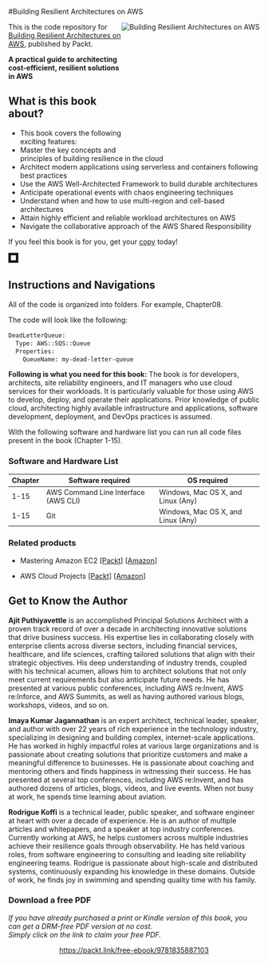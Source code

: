 #Building Resilient Architectures on AWS

<a href="https://www.packtpub.com/en-us/product/building-resilient-architectures-on-aws-9781835887103?utm_source=github&utm_medium=repository&utm_campaign=9781801076012"><img src="https://content.packt.com/B22290/cover_image_small.jpg" alt="Building Resilient Architectures on AWS" height="256px" align="right"></a>

This is the code repository for [Building Resilient Architectures on AWS](https://www.packtpub.com/en-us/product/building-resilient-architectures-on-aws-9781835887103?utm_source=github&utm_medium=repository&utm_campaign=9781801076012), published by Packt.

**A practical guide to architecting cost-efficient, resilient solutions in AWS**

## What is this book about?

* This book covers the following exciting features:
* Master the key concepts and principles of building resilience in the cloud
* Architect modern applications using serverless and containers following best practices
* Use the AWS Well-Architected Framework to build durable architectures
* Anticipate operational events with chaos engineering techniques
* Understand when and how to use multi-region and cell-based architectures
* Attain highly efficient and reliable workload architectures on AWS
* Navigate the collaborative approach of the AWS Shared Responsibility

If you feel this book is for you, get your [copy](https://www.amazon.com/dp/1835887112) today!

<a href="https://www.packtpub.com/?utm_source=github&utm_medium=banner&utm_campaign=GitHubBanner"><img src="https://raw.githubusercontent.com/PacktPublishing/GitHub/master/GitHub.png" 
alt="https://www.packtpub.com/" border="5" /></a>

## Instructions and Navigations
All of the code is organized into folders. For example, Chapter08.

The code will look like the following:
```
DeadLetterQueue:
  Type: AWS::SQS::Queue
  Properties:
    QueueName: my-dead-letter-queue
```

**Following is what you need for this book:**
The book is for developers, architects, site reliability engineers, and IT managers who use cloud services for their workloads. It is particularly valuable for those using AWS to develop, deploy, and operate their applications. Prior knowledge of public cloud, architecting highly available infrastructure and applications, software development, deployment, and DevOps practices is assumed.

With the following software and hardware list you can run all code files present in the book (Chapter 1-15).
### Software and Hardware List
| Chapter | Software required | OS required |
| -------- | ------------------------------------ | ----------------------------------- |
| 1-15 | AWS Command Line Interface (AWS CLI) | Windows, Mac OS X, and Linux (Any) |
| 1-15 | Git | Windows, Mac OS X, and Linux (Any) |


### Related products
* Mastering Amazon EC2 [[Packt]](https://www.packtpub.com/en-us/product/mastering-amazon-ec2-9781804616680?utm_source=github&utm_medium=repository&utm_campaign=9781801073240) [[Amazon]](https://www.amazon.com/dp/1804616680)

* AWS Cloud Projects [[Packt]](https://www.packtpub.com/en-IN/product/aws-cloud-projects-9781835889299?utm_source=github&utm_medium=repository&utm_campaign=9781800568754) [[Amazon]](https://www.amazon.com/dp/183588928X)


## Get to Know the Author
**Ajit Puthiyavettle**
is an accomplished Principal Solutions Architect with a proven track record of over a decade in architecting innovative solutions that drive business success. His expertise lies in collaborating closely with enterprise clients across diverse sectors, including financial services, healthcare, and life sciences, crafting tailored solutions that align with their strategic objectives. His deep understanding of industry trends, coupled with his technical acumen, allows him to architect solutions that not only meet current requirements but also anticipate future needs. He has presented at various public conferences, including AWS re:Invent, AWS re:Inforce, and AWS Summits, as well as having authored various blogs, workshops, videos, and so on.

**Imaya Kumar Jagannathan**
is an expert architect, technical leader, speaker, and author with over 22 years of rich experience in the technology industry, specializing in designing and building complex, internet-scale applications. He has worked in highly impactful roles at various large organizations and is passionate about creating solutions that prioritize customers and make a meaningful difference to businesses. He is passionate about coaching and mentoring others and finds happiness in witnessing their success. He has presented at several top conferences, including AWS re:Invent, and has authored dozens of articles, blogs, videos, and live events. When not busy at work, he spends time learning about aviation.

**Rodrigue Koffi**
is a technical leader, public speaker, and software engineer at heart with over a decade of experience. He is an author of multiple articles and whitepapers, and a speaker at top industry conferences. Currently working at AWS, he helps customers across multiple industries achieve their resilience goals through observability. He has held various roles, from software engineering to consulting and leading site reliability engineering teams. Rodrigue is passionate about high-scale and distributed systems, continuously expanding his knowledge in these domains. Outside of work, he finds joy in swimming and spending quality time with his family.


### Download a free PDF

<i>If you have already purchased a print or Kindle version of this book, you can get a DRM-free PDF version at no cost.<br>Simply click on the link to claim your free PDF.</i>
<p align="center"> <a href="https://packt.link/free-ebook/9781835887103">https://packt.link/free-ebook/9781835887103 </a> </p>
